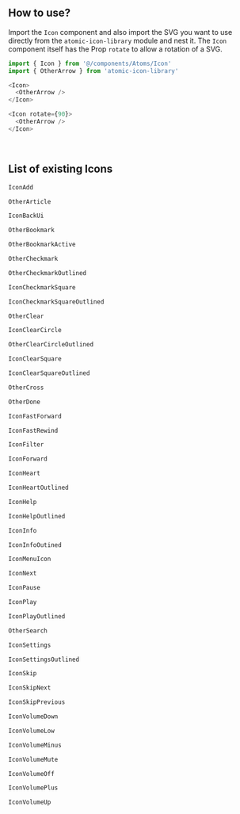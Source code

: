 ## How to use?

Import the `Icon` component and also import the SVG you want to use directly from the `atomic-icon-library` module and nest it. The `Icon` component itself has the Prop `rotate` to allow a rotation of a SVG.

```javascript
import { Icon } from '@/components/Atoms/Icon'
import { OtherArrow } from 'atomic-icon-library'

<Icon>
  <OtherArrow />
</Icon>

<Icon rotate={90}>
  <OtherArrow />
</Icon>
```

&nbsp;

## List of existing Icons

```js
IconAdd

OtherArticle

IconBackUi

OtherBookmark

OtherBookmarkActive

OtherCheckmark

OtherCheckmarkOutlined

IconCheckmarkSquare

IconCheckmarkSquareOutlined

OtherClear

IconClearCircle

OtherClearCircleOutlined

IconClearSquare

IconClearSquareOutlined

OtherCross

OtherDone

IconFastForward

IconFastRewind

IconFilter

IconForward

IconHeart

IconHeartOutlined

IconHelp

IconHelpOutlined

IconInfo

IconInfoOutined

IconMenuIcon

IconNext

IconPause

IconPlay

IconPlayOutlined

OtherSearch

IconSettings

IconSettingsOutlined

IconSkip

IconSkipNext

IconSkipPrevious

IconVolumeDown

IconVolumeLow

IconVolumeMinus

IconVolumeMute

IconVolumeOff

IconVolumePlus

IconVolumeUp
```
